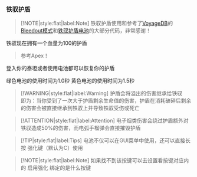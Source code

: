 ### 铁驭护盾

> [!NOTE|style:flat|label:Note]
> 铁驭护盾使用和参考了[VoyageDB](https://github.com/DBmaoha)的[Bleedout模式](https://github.com/DBmaoha/Super.Mixed.Game/blob/main/mod/scripts/vscripts/modifiers/modifier_bleedout.gnut)和[铁驭护盾电池](https://github.com/DBmaoha/Super.Mixed.Game/blob/main/mod/scripts/vscripts/pilotutil/pilot_shield_battery.gnut)的大部分代码，非常感谢！

铁驭现在拥有一个血量为100的护盾

> 参考Apex！

登入你的泰坦或者使用电池都可以恢复你的护盾

绿色电池的使用时间为1.0秒 黄色电池的使用时间为1.5秒

> [!WARNING|style:flat|label:Warning]
> 护盾会将溢出的伤害继承给铁驭<br/>
> 即为：当你受到了一次大于护盾剩余生命值的伤害，护盾在消耗破碎后剩余的伤害会被直接继承到铁驭上并导致铁驭受伤或死亡

> [!ATTENTION|style:flat|label:Attention]
> 电子烟类伤害会绕过护盾额外对铁驭造成50%的伤害，而电弧手榴弹会直接摧毁护盾

> [!TIP|style:flat|label:Tips]
> 电池不仅可以在GUI菜单中使用，还可以直接长按 强化键（默认为C）使用

> [!NOTE|style:flat|label:Note]
> 如果找不到该按键可以去设置看按键对应内的 启用强化 绑定的是什么按键